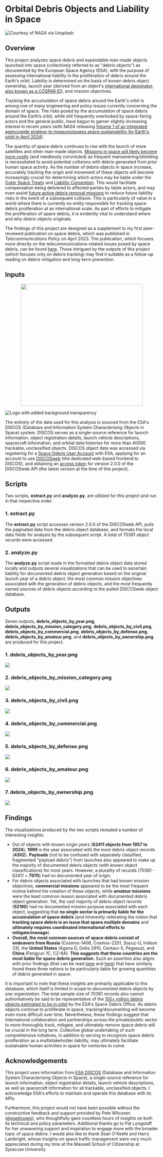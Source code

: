 <!--- Created by Omer F. Keles (ORCID: 0000-0002-3004-1191) -->
# Orbital Debris Objects and Liability in Space
![Courtesy of NASA via Unsplash](https://images.unsplash.com/photo-1446776709462-d6b525c57bd3)

## Overview

This project analyzes space debris and expendable man-made objects launched into space (collectively referred to as "debris objects") as documented by the European Space Agency (ESA), with the purpose of assessing international liability in the proliferation of debris around the Earth's orbit. Liability is determined on the basis of known debris object ownership, launch year (derived from an object's [international designator, also known as a COSPAR ID](https://www.n2yo.com/database/)), and mission objectives.

Tracking the accumulation of space debris around the Earth's orbit is among one of many engineering and policy issues currently concerning the domain of space. The risks posed by the accumulation of space debris around the Earth’s orbit, while still frequently overlooked by space-faring actors and the general public, have begun to garner slightly increasing interest in recent years (with NASA releasing [Volume 1 of an integrated agencywide strategy to measure/assess space sustainability for Earth's orbit in April 2024](https://www.nasa.gov/spacesustainability/)).

The quantity of space debris continues to rise with the launch of more satellites and other man-made objects. [Missions in space will likely become more costly](https://www.nasa.gov/wp-content/uploads/2023/03/otps_-_cost_and_benefit_analysis_of_orbital_debris_remediation_-_final.pdf) (and needlessly convoluted) as frequent manuevering/shielding is necessitated to avoid potential collisions with debris generated from prior human space activity. As the number of debris objects in space increase, accurately tracking the origin and movement of these objects will become increasingly crucial for determining which actors may be liable under the [Outer Space Treaty](https://www.unoosa.org/oosa/en/ourwork/spacelaw/treaties/introouterspacetreaty.html) and [Liability Convention](https://www.unoosa.org/oosa/en/ourwork/spacelaw/treaties/introliability-convention.html). This would facilitate compensation being delivered to affected parties by liable actors, and may even assist [future active debris removal missions](https://clearspace.today/category/vespa-fragmentation/) to reduce future liability risks in the event of a subsequent collision. This is particularly of value in a world where there is currently no entity responsible for tracking space debris proliferation at an international scale. As part of efforts to mitigate the proliferation of space debris, it is evidently vital to understand where and why debris objects originate.

The findings of this project are designed as a supplement to my first peer-reviewed publication on space debris, which was published in *Telecommunications Policy* on April 2023. The publication, which focuses more directly on the telecommunications-related issues posed by space debris, can be found [here](https://doi.org/10.1016/j.telpol.2023.102517). Those intrigued by the outputs of this project (which focuses only on debris tracking) may find it suitable as a follow-up reading on debris mitigation and long-term prevention.

## Inputs
<p align="center"><img src = "https://upload.wikimedia.org/wikipedia/commons/thumb/b/bd/European_Space_Agency_logo.svg/1280px-European_Space_Agency_logo.svg.png" width = "400"/></p>

![Logo with added background transparency](discosweb_logo_transparent.png)

The entirety of the data used for this analysis is sourced from the ESA's DISCOS (Database and Information System Characterising Objects in Space) system. DISCOS serves as a single-source reference for launch information, object registration details, launch vehicle descriptions, spacecraft information, and orbital data histories for more than 40000 trackable, unclassified objects. DISCOS object data was accessed via registering for a [Space Debris User Account](https://sdup.esoc.esa.int/) with ESA, applying for an account to use [DISCOSweb](https://discosweb.esoc.esa.int/) (the dedicated web-based frontend to DISCOS), and obtaining an [access token](https://discosweb.esoc.esa.int/apidocs/v2) for version 2.0.0 of the DISCOSweb API (the latest version at the time of this project).

## Scripts

Two scripts, **extract.py** and **analyze.py**, are utilized for this project and run in that respective order.

### 1. extract.py

The **extract.py** script accesses version 2.0.0 of the DISCOSweb API, pulls the paginated data from the debris object database, and formats the local data fields for analysis by the subsequent script. A total of 70381 object records were accessed.

### 2. analyze.py

The **analyze.py** script reads in the formatted debris object data stored locally and outputs several visualizations that can be used to ascertain liability for documented debris object generation based on the original launch year of a debris object, the most common mission objectives associated with the generation of debris objects, and the most frequently named sources of debris objects according to the pulled DISCOSweb object database.

## Outputs

Seven outputs, **debris_objects_by_year.png**, **debris_objects_by_mission_category.png**, **debris_objects_by_civil.png**, **debris_objects_by_commercial.png**, **debris_objects_by_defense.png**, **debris_objects_by_amateur.png**, and **debris_objects_by_ownership.png** are produced for this project.

### 1. debris_objects_by_year.png

![](outputs/debris_objects_by_year.png)

### 2. debris_objects_by_mission_category.png

![](outputs/debris_objects_by_mission_category.png)

### 3. debris_objects_by_civil.png

![](outputs/debris_objects_by_civil.png)

### 4. debris_objects_by_commercial.png

![](outputs/debris_objects_by_commercial.png)

### 5. debris_objects_by_defense.png

![](outputs/debris_objects_by_defense.png)

### 6. debris_objects_by_amateur.png

![](outputs/debris_objects_by_amateur.png)

### 7. debris_objects_by_ownership.png

![](outputs/debris_objects_by_ownership.png)

## Findings

The visualizations produced by the two scripts revealed a number of interesting insights:
+ Out of objects with known origin years (**62411 objects from 1957 to 2024**), **1999** is the year associated with the most debris object records (**4302**). **Payloads** (not to be confused with separately classified, fragmented "payload debris") from launches also appeared to make up the majority of documented debris objects (with known object classifications) for most years. However, a plurality of records (70381 - 62411 = **7970**) had no documented year of origin.
+ For debris objects associated with launches that had known mission objectives, **commercial missions** appeared to be the most frequent motive behind the creation of these objects, while **amateur missions** were the least common reason associated with documented debris object generation. Yet, the vast majority of debris object records (**52190**) had no documented mission purpose associated with each object, suggesting that **no single sector is primarily liable for the accumulation of space debris** (and inherently reiterating the notion that **tracking space debris is an issue that spans multiple domains** and **ultimately requires coordinated international efforts to mitigate/manage**).
+ **Overall, the most common sources of space debris consist of endeavors from Russia** (Cosmos-1408, Cosmos-2251, Soyuz-U, Iridium 33), the **United States** (Agena D, Delta 2910, Centaur-5, Pegasus), and **China** (Fengyun 1C, CZ-6A). **This suggests that these countries are the most liable for space debris generation.** Such an assertion also aligns with prior findings (that can be read [here](https://www.statista.com/chart/28309/countries-creating-the-most-space-debris/) and [here](https://www.washingtonpost.com/opinions/interactive/2023/space-junk-debris-removal/)) that have similarly found these three nations to be particularly liable for growing quantities of debris generated in space.

It is important to note that these insights are primarily applicable to this database, which itself is limited in scope to *documented* debris objects by *one organization*. The total sample size of 70381 records also cannot authoritatively be said to be representative of the [100+ million debris objects estimated to be in orbit](https://www.esa.int/Space_Safety/Space_Debris/Space_debris_by_the_numbers) by the ESA's Space Debris Office. As debris objects continue to proliferate in space, tracking/documenting will become even more difficult over time. Nevertheless, these findings suggest that international collaboration and partnerships across the private/public sector to more thoroughly track, mitigate, and ultimately remove space debris will be crucial in the long term. Collective global undertaking of such comprehensive initiatives, in addition to serving to recognize space debris proliferation as a multistakeholder liability, may ultimately facilitate sustainable human activities in space for centuries to come.

## Acknowledgements

This project uses information from [ESA DISCOS](https://discosweb.esoc.esa.int/) (Database and Information System Characterising Objects in Space), a single-source reference for launch information, object registration details, launch vehicle descriptions, as well as spacecraft information for all trackable, unclassified objects. I acknowledge ESA's efforts to maintain and operate this database with its APIs.

Furthermore, this project would not have been possible without the constructive feedback and support provided by Pete Wilcoxen ([@pjwilcoxen](https://www.github.com/pjwilcoxen)), who thoughtfully gave countless hours of insights on both its technical and policy parameters. Additional thanks go to Pat Longstaff for her unwavering support and inspiration to engage more with the broader topic of space debris. I would also like to thank Sean O'Keefe and Harry Lambright, whose insights on space traffic management were very much appreciated during my time at the Maxwell School of Citizenship at Syracuse University.